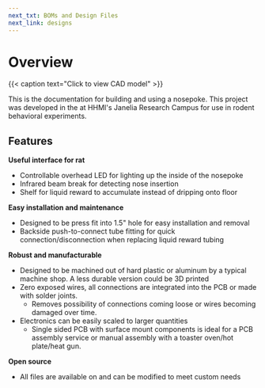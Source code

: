 ```yaml
---
next_txt: BOMs and Design Files
next_link: designs
---
```

# Overview


{{< caption text="Click to view CAD model" >}}

This is the documentation for building and using a nosepoke.
This project was developed in the at HHMI's Janelia Research Campus for use in rodent behavioral experiments.

## Features

**Useful interface for rat**
  - Controllable overhead LED for lighting up the inside of the nosepoke
  - Infrared beam break for detecting nose insertion
  - Shelf for liquid reward to accumulate instead of dripping onto floor

**Easy installation and maintenance**
  - Designed to be press fit into 1.5" hole for easy installation and removal
  - Backside push-to-connect tube fitting for quick connection/disconnection when replacing liquid reward tubing

**Robust and manufacturable**
  - Designed to be machined out of hard plastic or aluminum by a typical machine shop. A less durable version could be 3D printed
  - Zero exposed wires, all connections are integrated into the PCB or made with solder joints. 
    - Removes possibility of connections coming loose or wires becoming damaged over time.
  - Electronics can be easily scaled to larger quantities
    - Single sided PCB with surface mount components is ideal for a PCB assembly service or manual assembly with a toaster oven/hot plate/heat gun.

**Open source**

  - All files are available on and can be modified to meet custom needs
